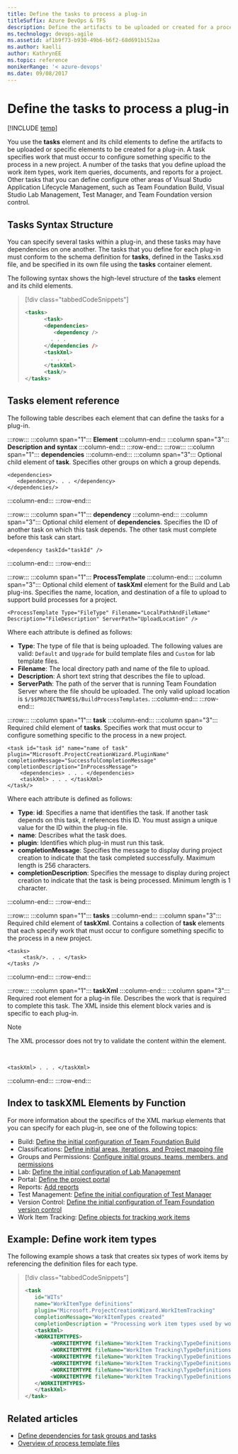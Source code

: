 ```yaml
---
title: Define the tasks to process a plug-in
titleSuffix: Azure DevOps & TFS
description: Define the artifacts to be uploaded or created for a process template plug-in for Team Foundation Server 
ms.technology: devops-agile
ms.assetid: af1b9f73-b930-49b6-b6f2-68d691b152aa
ms.author: kaelli
author: KathrynEE
ms.topic: reference
monikerRange: '< azure-devops' 
ms.date: 09/08/2017
---
```


# Define the tasks to process a plug-in

[!INCLUDE [temp](../../includes/customization-phase-0-and-1-plus-version-header.md)]

<a name="top"></a> 

You use the **tasks** element and its child elements to define the artifacts to be uploaded or specific elements to be created for a plug-in. A task specifies work that must occur to configure something specific to the process in a new project. A number of the tasks that you define upload the work item types, work item queries, documents, and reports for a project. Other tasks that you can define configure other areas of Visual Studio Application Lifecycle Management, such as Team Foundation Build, Visual Studio Lab Management, Test Manager, and Team Foundation version control.    
 
<a name="syntax"></a>  
##  Tasks Syntax Structure  
 You can specify several tasks within a plug-in, and these tasks may have dependencies on one another. The tasks that you define for each plug-in must conform to the schema definition for **tasks**, defined in the Tasks.xsd file, and be specified in its own file using the **tasks** container element.  
  
 The following syntax shows the high-level structure of the **tasks** element and its child elements.  
  
> [!div class="tabbedCodeSnippets"]
> ```XML
> <tasks>  
>       <task>  
>       <dependencies>  
>          <dependency />  
>         . . .          
>       </dependencies />  
>       <taskXml>  
>         . . .          
>       </taskXml>  
>       <task/>  
> </tasks>   
> ``` 

<a name="elements"></a> 
  
##  Tasks element reference  
 The following table describes each element that can define the tasks for a plug-in.  
  
  
:::row:::
   :::column span="1":::
   **Element**
   :::column-end:::
   :::column span="3":::
   **Description and syntax**
   :::column-end:::
:::row-end:::
:::row:::
   :::column span="1":::
   **dependencies**
   :::column-end:::
   :::column span="3":::
   Optional child element of **task**. Specifies other groups on which a group depends.  
   ```
   <dependencies> 
      <dependency>. . . </dependency>
   </dependencies/>
   ```
   :::column-end:::
:::row-end:::

:::row:::
   :::column span="1":::
   **dependency**
   :::column-end:::
   :::column span="3":::
   Optional child element of **dependencies**. Specifies the ID of another task on which this task depends. The other task must complete before this task can start.  
   
   ```
   <dependency taskId="taskId" />
   ```
   :::column-end:::
:::row-end:::

:::row:::
   :::column span="1":::
   **ProcessTemplate**
   :::column-end:::
   :::column span="3":::
   Optional child element of **taskXml** element for the Build and Lab plug-ins. Specifies the name, location, and destination of a file to upload to support build processes for a project.  
   
   ```
   <ProcessTemplate Type="FileType" Filename="LocalPathAndFileName" 
   Description="FileDescription" ServerPath="UploadLocation" />
   ```
   Where each attribute is defined as follows:

   
   - **Type**: The type of file that is being uploaded. The following values are valid: `Default` and `Upgrade` for build template files and `Custom` for lab template files.
   - **Filename**: The local directory path and name of the file to upload.
   - **Description**: A short text string that describes the file to upload.
   - **ServerPath**: The path of the server that is running Team Foundation Server where the file should be uploaded. The only valid upload location is `$/$$PROJECTNAME$$/BuildProcessTemplates`.
   :::column-end:::
:::row-end:::

:::row:::
   :::column span="1":::
   **task**
   :::column-end:::
   :::column span="3":::
   Required child element of **tasks**. Specifies work that must occur to configure something specific to the process in a new project.

   ```
   <task id="task id" name="name of task"      plugin="Microsoft.ProjectCreationWizard.PluginName" 
   completionMessage="SuccessfulCompletionMessage" 
   completionDescription="InProcessMessage">
       <dependencies> . . . </dependencies>
       <taskXml> . . . </taskXml>
   </task/>
   ```
   Where each attribute is defined as follows:

   
   - **Type**: **id**: Specifies a name that identifies the task. If another task depends on this task, it references this ID. You must assign a unique value for the ID within the plug-in file.
   - **name**: Describes what the task does.
   - **plugin**: Identifies which plug-in must run this task.
   - **completionMessage**: Specifies the message to display during project creation to indicate that the task completed successfully. Maximum length is 256 characters.
   - **completionDescription**: Specifies the message to display during project creation to indicate that the task is being processed. Minimum length is 1 character.  
   
   :::column-end:::
:::row-end:::

:::row:::
   :::column span="1":::
   **tasks**
   :::column-end:::
   :::column span="3":::
   Required child element of **taskXml**. Contains a collection of **task** elements that each specify work that must occur to configure something specific to the process in a new project.   
   ```
   <tasks>
        <task/>. . . </task>
   </tasks />
   ```
   :::column-end:::
:::row-end:::

:::row:::
   :::column span="1":::
   **taskXml**
   :::column-end:::
   :::column span="3":::
   Required root element for a plug-in file. Describes the work that is required to complete this task. The XML inside this element block varies and is specific to each plug-in.   
   
   > [!NOTE]  
   > The XML processor does not try to validate the content within the element.     

<br/>

   ```
   <taskXml> . . . </taskXml>
   ```
   :::column-end:::
:::row-end:::

<a name="index"></a> 
##  Index to taskXML Elements by Function  
 For more information about the specifics of the XML markup elements that you can specify for each plug-in, see one of the following topics:  
  
-   Build: [Define the initial configuration of Team Foundation Build](define-initial-configuration-build.md)   
-   Classifications: [Define initial areas, iterations, and Project mapping file](define-classification-plug-in.md)   
-   Groups and Permissions: [Configure initial groups, teams, members, and permissions](configure-initial-groups-teams-members-permissions.md)    
-   Lab: [Define the initial configuration of Lab Management](define-initial-configuration-lab-management.md)    
-   Portal: [Define the project portal](define-project-portal-plug-in.md)   
-   Reports: [Add reports](add-reports-to-the-process-template.md)    
-   Test Management: [Define the initial configuration of Test Manager](define-initial-configuration-test-manager.md)    
-   Version Control: [Define the initial configuration of Team Foundation version control](define-initial-configuration-version-control.md)    
-   Work Item Tracking: [Define objects for tracking work items](define-objects-track-work-items-plug-in.md)  
 
  
<a name="example"></a> 
##  Example: Define work item types  
 The following example shows a task that creates six types of work items by referencing the definition files for each type.  
  
> [!div class="tabbedCodeSnippets"]
> ```XML
> <task  
>    id="WITs"  
>    name="WorkItemType definitions"  
>    plugin="Microsoft.ProjectCreationWizard.WorkItemTracking"  
>    completionMessage="WorkItemTypes created"           
>    completionDescription = "Processing work item types used by work item tracking">  
>    <taskXml>  
>    <WORKITEMTYPES>  
>         <WORKITEMTYPE fileName="WorkItem Tracking\TypeDefinitions\Bug.xml" />  
>         <WORKITEMTYPE fileName="WorkItem Tracking\TypeDefinitions\SharedStep.xml" />  
>         <WORKITEMTYPE fileName="WorkItem Tracking\TypeDefinitions\Task.xml" />  
>         <WORKITEMTYPE fileName="WorkItem Tracking\TypeDefinitions\TestCase.xml" />  
>         <WORKITEMTYPE fileName="WorkItem Tracking\TypeDefinitions\UserStory.xml" />  
>         <WORKITEMTYPE fileName="WorkItem Tracking\TypeDefinitions\Issue.xml" />  
>    </WORKITEMTYPES>  
>    </taskXml>  
> </task>  
> ``` 
  
## Related articles  
-  [Define dependencies for task groups and tasks](define-dependencies-plug-ins-groups-tasks.md)   
-  [Overview of process template files](overview-process-template-files.md)